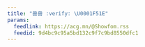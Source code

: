 ```yaml
---
title: "兽兽 :verify: \U0001F51E"
params:
  feedlink: https://acg.mn/@Showfom.rss
  feedid: 9d4bc9c95a5bd132c9f7c9bd8550dfc1
---
```

